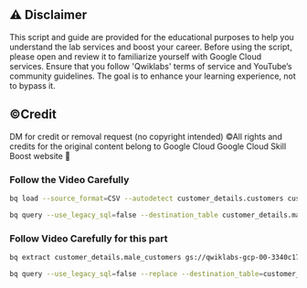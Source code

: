 ## ⚠️ Disclaimer

This script and guide are provided for the educational purposes to help you understand the lab services and boost your career. Before using the script, please open and review it to familiarize yourself with Google Cloud services. Ensure that you follow 'Qwiklabs' terms of service and YouTube’s community guidelines. The goal is to enhance your learning experience, not to bypass it.

## ©Credit

DM for credit or removal request (no copyright intended) ©All rights and credits for the original content belong to Google Cloud Google Cloud Skill Boost website 🙏

### Follow the Video Carefully

```sh
bq load --source_format=CSV --autodetect customer_details.customers customers.csv
```

```sh
bq query --use_legacy_sql=false --destination_table customer_details.male_customers 'SELECT CustomerID, Gender FROM customer_details.customers WHERE Gender="Male"'
```

### Follow Video Carefully for this part

```sh
bq extract customer_details.male_customers gs://qwiklabs-gcp-00-3340c17cff11-bucket/exported_male_customers.csv
```

```sh
bq query --use_legacy_sql=false --replace --destination_table=customer_details.male_customers 'SELECT CustomerID, Gender FROM customer_details.customers WHERE Gender = "Male"'
```
